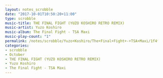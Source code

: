 ```yaml
---
layout: notes_scrobble
date: "2017-10-01T10:50:20+11:00"
type: scrobble
music-title: THE FINAL FIGHT (YUZO KOSHIRO RETRO REMIX)
music-artist: Yuzo Koshiro
music-album: The Final Fight - TSA Maxi
music-play-count: "1"
permalink: /notes/scrobble/Yuzo+Koshiro/The+Final+Fight+-+TSA+Maxi/1f4faf199068e64f9094d3ee1ba9b489d625d2d0.html
categories:
- scrobble
- October
- THE FINAL FIGHT (YUZO KOSHIRO RETRO REMIX)
- Yuzo Koshiro
- The Final Fight - TSA Maxi
---
```

